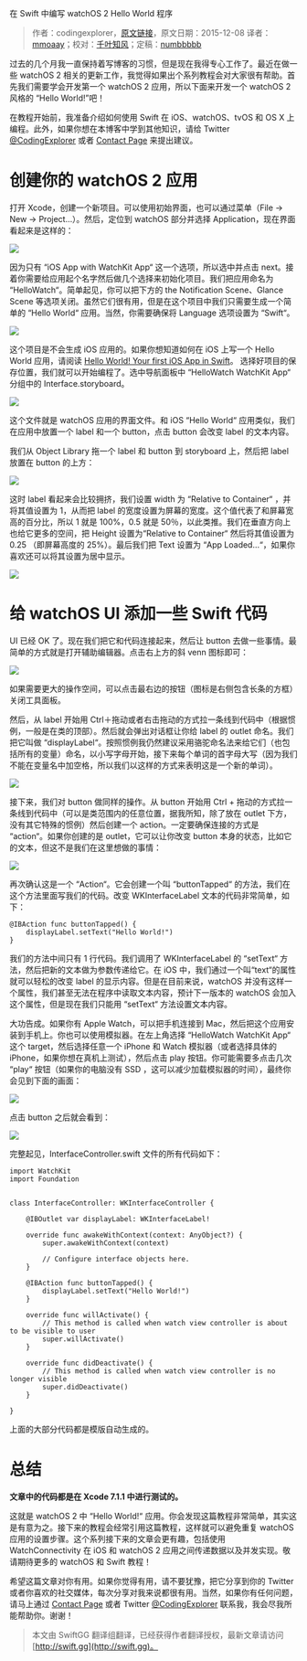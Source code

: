在 Swift 中编写 watchOS 2 Hello World 程序

> 作者：codingexplorer，[原文链接](http://www.codingexplorer.com/watchos-2-hello-world-app-in-swift/)，原文日期：2015-12-08
> 译者：[mmoaay](http://blog.csdn.net/mmoaay)；校对：[千叶知风](http://weibo.com/xiaoxxiao)；定稿：[numbbbbb](http://numbbbbb.com/)
  









过去的几个月我一直保持着写博客的习惯，但是现在我得专心工作了。最近在做一些 watchOS 2 相关的更新工作，我觉得如果出个系列教程会对大家很有帮助。首先我们需要学会开发第一个 watchOS 2 应用，所以下面来开发一个 watchOS 2 风格的 “Hello World!”吧！

在教程开始前，我准备介绍如何使用 Swift 在 iOS、watchOS、tvOS 和 OS X 上编程。此外，如果你想在本博客中学到其他知识，请给 Twitter [@CodingExplorer](https://twitter.com/CodingExplorer) 或者 [Contact Page](http://www.codingexplorer.com/contact/) 来提出建议。


# 创建你的 watchOS 2 应用

打开 Xcode，创建一个新项目。可以使用初始界面，也可以通过菜单（File → New → Project…）。然后，定位到 watchOS 部分并选择 Application，现在界面看起来是这样的：

![](http://swift.gg/img/articles/watchos-2-hello-world-app-in-swift/01-Template.png1453340116.4521918)

因为只有 “iOS App with WatchKit App“ 这一个选项，所以选中并点击 next。接着你需要给应用起个名字然后做几个选择来初始化项目。我们把应用命名为 “HelloWatch“。简单起见，你可以把下方的 the Notification Scene、Glance Scene 等选项关闭。虽然它们很有用，但是在这个项目中我们只需要生成一个简单的 “Hello World“ 应用。当然，你需要确保将 Language 选项设置为 “Swift“。

![](http://swift.gg/img/articles/watchos-2-hello-world-app-in-swift/02-NameProject.png1453340117.843736)

这个项目是不会生成 iOS 应用的。如果你想知道如何在 iOS 上写一个 Hello World 应用，请阅读 [Hello World! Your first iOS App in Swift](http://www.codingexplorer.com/hello-world-first-ios-app-swift/)。
选择好项目的保存位置，我们就可以开始编程了。选中导航面板中 “HelloWatch WatchKit App“ 分组中的 Interface.storyboard。

![](http://swift.gg/img/articles/watchos-2-hello-world-app-in-swift/03-SelectWatchKitAppStoryboard.png1453340118.3020916)

这个文件就是 watchOS 应用的界面文件。和 iOS “Hello World“ 应用类似，我们在应用中放置一个 label 和一个 button，点击 button 会改变 label 的文本内容。

我们从 Object Library 拖一个 label 和 button 到 storyboard 上，然后把 label 放置在 button 的上方：

![](http://swift.gg/img/articles/watchos-2-hello-world-app-in-swift/04-ObjectLibrary.png1453340118.7593)

这时 label 看起来会比较拥挤，我们设置 width 为 “Relative to Container“ ，并将其值设置为 1，从而把 label 的宽度设置为屏幕的宽度。这个值代表了和屏幕宽高的百分比，所以 1 就是 100%，0.5 就是 50％，以此类推。我们在垂直方向上也给它更多的空间，把 Height 设置为“Relative to Container“  然后将其值设置为 0.25 （即屏幕高度的 25%）。最后我们把 Text 设置为 “App Loaded…“，如果你喜欢还可以将其设置为居中显示。

![](http://swift.gg/img/articles/watchos-2-hello-world-app-in-swift/05-LabelAttributes.png1453340119.1029499)

# 给 watchOS UI 添加一些 Swift 代码

UI 已经 OK 了。现在我们把它和代码连接起来，然后让 button 去做一些事情。最简单的方式就是打开辅助编辑器。点击右上方的斜 venn 图标即可：

![](http://swift.gg/img/articles/watchos-2-hello-world-app-in-swift/08r-AssistantEditor.png1453340119.4616616)

如果需要更大的操作空间，可以点击最右边的按钮（图标是右侧包含长条的方框）关闭工具面板。

然后，从 label 开始用 Ctrl＋拖动或者右击拖动的方式拉一条线到代码中（根据惯例，一般是在类的顶部）。然后就会弹出对话框让你给 label 的 outlet 命名。我们把它叫做 “displayLabel“。按照惯例我仍然建议采用骆驼命名法来给它们（也包括所有的变量）命名，以小写字母开始，接下来每个单词的首字母大写（因为我们不能在变量名中加空格，所以我们以这样的方式来表明这是一个新的单词）。

![](http://swift.gg/img/articles/watchos-2-hello-world-app-in-swift/06-LabelOutlet.png1453340119.9126153)

接下来，我们对 button 做同样的操作。从 button 开始用 Ctrl + 拖动的方式拉一条线到代码中（可以是类范围内的任意位置，据我所知，除了放在 outlet 下方，没有其它特殊的惯例）然后创建一个 action。一定要确保连接的方式是 “action“。如果你创建的是 outlet，它可以让你改变 button 本身的状态，比如它的文本，但这不是我们在这里想做的事情：

![](http://swift.gg/img/articles/watchos-2-hello-world-app-in-swift/07-buttonAction.png1453340120.3702822)

再次确认这是一个 “Action“。它会创建一个叫 “buttonTapped“ 的方法，我们在这个方法里面写我们的代码。改变 WKInterfaceLabel 文本的代码非常简单，如下：

    
    @IBAction func buttonTapped() {
        displayLabel.setText("Hello World!")
    }

我们的方法中间只有 1 行代码。我们调用了 WKInterfaceLabel 的 “setText“ 方法，然后把新的文本做为参数传递给它。在 iOS 中，我们通过一个叫“text“的属性就可以轻松的改变 label 的显示内容。但是在目前来说，watchOS 并没有这样一个属性，我们甚至无法在程序中读取文本内容，预计下一版本的 watchOS 会加入这个属性，但是现在我们只能用 “setText“ 方法设置文本内容。

大功告成。如果你有 Apple Watch，可以把手机连接到 Mac，然后把这个应用安装到手机上。你也可以使用模拟器。在左上角选择 “HelloWatch WatchKit App“ 这个 target，然后选择任意一个 iPhone 和 Watch 模拟器（或者选择具体的 iPhone，如果你想在真机上测试），然后点击 play 按钮。你可能需要多点击几次 “play“ 按钮（如果你的电脑没有 SSD ，这可以减少加载模拟器的时间），最终你会见到下面的画面：

![](http://swift.gg/img/articles/watchos-2-hello-world-app-in-swift/09-AppLoadedScreen.png1453340120.721585)

点击 button 之后就会看到：

![](http://swift.gg/img/articles/watchos-2-hello-world-app-in-swift/10-HelloWorldScreen.png1453340121.0732856)

完整起见，InterfaceController.swift 文件的所有代码如下：

    
    import WatchKit
    import Foundation
    
    
    class InterfaceController: WKInterfaceController {
        
        @IBOutlet var displayLabel: WKInterfaceLabel!
    
        override func awakeWithContext(context: AnyObject?) {
            super.awakeWithContext(context)
            
            // Configure interface objects here.
        }
        
        @IBAction func buttonTapped() {
            displayLabel.setText("Hello World!")
        }
    
        override func willActivate() {
            // This method is called when watch view controller is about to be visible to user
            super.willActivate()
        }
    
        override func didDeactivate() {
            // This method is called when watch view controller is no longer visible
            super.didDeactivate()
        }
    
    }

上面的大部分代码都是模版自动生成的。

# 总结

**文章中的代码都是在 Xcode 7.1.1 中进行测试的。**

这就是 watchOS 2 中 “Hello World!“ 应用。你会发现这篇教程非常简单，其实这是有意为之。接下来的教程会经常引用这篇教程，这样就可以避免重复 watchOS 应用的设置步骤。这个系列接下来的文章会更有趣，包括使用 WatchConnectivity 在 iOS 和 watchOS 2 应用之间传递数据以及并发实现。敬请期待更多的 watchOS 和 Swift 教程！

希望这篇文章对你有用。如果你觉得有用，请不要犹豫，把它分享到你的 Twitter 或者你喜欢的社交媒体，每次分享对我来说都很有用。当然，如果你有任何问题，请马上通过  [Contact Page](http://www.codingexplorer.com/contact/) 或者 Twitter [@CodingExplorer](https://twitter.com/CodingExplorer) 联系我，我会尽我所能帮助你。谢谢！
> 本文由 SwiftGG 翻译组翻译，已经获得作者翻译授权，最新文章请访问 [http://swift.gg](http://swift.gg)。